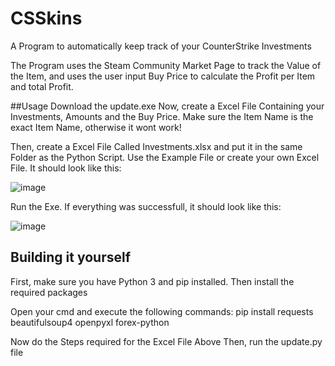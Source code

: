 # CSSkins

A Program to automatically keep track of your CounterStrike Investments

The Program uses the Steam Community Market Page to track the Value of the Item, and uses the user input Buy Price to calculate the Profit per Item and total Profit.


##Usage
Download the update.exe
Now, create a Excel File Containing your Investments, Amounts and the Buy Price. Make sure the Item Name is the exact Item Name, otherwise it wont work!

Then, create a Excel File Called Investments.xlsx and put it in the same Folder as the Python Script.
Use the Example File or create your own Excel File. It should look like this:

![image](https://user-images.githubusercontent.com/91871891/229320140-3243f65e-8bda-485e-94af-a21a0ee247d3.png)

Run the Exe. If everything was successfull, it should look like this: 

![image](https://user-images.githubusercontent.com/91871891/229320210-ceed2509-c01e-4df2-b6d3-d82cc391f303.png)


## Building it yourself
First, make sure you have Python 3 and pip installed.
Then install the required packages

Open your cmd and execute the following commands:
pip install requests beautifulsoup4 openpyxl forex-python

Now do the Steps required for the Excel File Above
Then, run the update.py file
